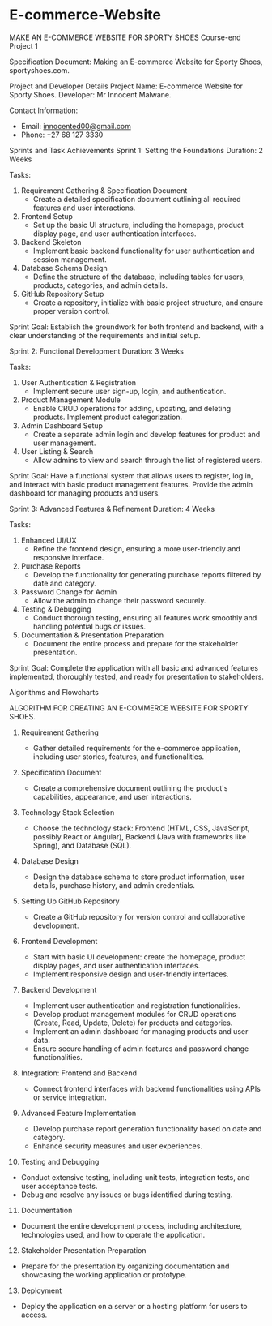 # E-commerce-Website





MAKE AN E-COMMERCE WEBSITE FOR SPORTY SHOES
Course-end Project 1

Specification Document: Making an E-commerce Website for Sporty Shoes, sportyshoes.com. 

Project and Developer Details
Project Name: E-commerce Website for Sporty Shoes.
Developer: Mr Innocent Malwane.

Contact Information:
- Email: innocented00@gmail.com
- Phone: +27 68 127 3330

Sprints and Task Achievements
 Sprint 1: Setting the Foundations
Duration: 2 Weeks

Tasks:
1. Requirement Gathering & Specification Document
   - Create a detailed specification document outlining all required features and user interactions.
2. Frontend Setup
   - Set up the basic UI structure, including the homepage, product display page, and user authentication interfaces.
3. Backend Skeleton
   - Implement basic backend functionality for user authentication and session management.
4. Database Schema Design
   - Define the structure of the database, including tables for users, products, categories, and admin details.
5. GitHub Repository Setup
   - Create a repository, initialize with basic project structure, and ensure proper version control.

Sprint Goal:
Establish the groundwork for both frontend and backend, with a clear understanding of the requirements and initial setup.

Sprint 2: Functional Development
Duration: 3 Weeks

Tasks:
1. User Authentication & Registration
   - Implement secure user sign-up, login, and authentication.
2. Product Management Module
   - Enable CRUD operations for adding, updating, and deleting products. Implement product categorization.
3. Admin Dashboard Setup
   - Create a separate admin login and develop features for product and user management.
4. User Listing & Search
   - Allow admins to view and search through the list of registered users.

Sprint Goal:
Have a functional system that allows users to register, log in, and interact with basic product management features. Provide the admin dashboard for managing products and users.

Sprint 3: Advanced Features & Refinement
Duration: 4 Weeks

Tasks:
1. Enhanced UI/UX
   - Refine the frontend design, ensuring a more user-friendly and responsive interface.
2. Purchase Reports
   - Develop the functionality for generating purchase reports filtered by date and category.
3. Password Change for Admin
   - Allow the admin to change their password securely.
4. Testing & Debugging
   - Conduct thorough testing, ensuring all features work smoothly and handling potential bugs or issues.
5. Documentation & Presentation Preparation
   - Document the entire process and prepare for the stakeholder presentation.

Sprint Goal:
Complete the application with all basic and advanced features implemented, thoroughly tested, and ready for presentation to stakeholders.

Algorithms and Flowcharts

ALGORITHM FOR CREATING AN E-COMMERCE WEBSITE FOR SPORTY SHOES.

1. Requirement Gathering
   - Gather detailed requirements for the e-commerce application, including user stories, features, and functionalities.

2. Specification Document
   - Create a comprehensive document outlining the product's capabilities, appearance, and user interactions.

3. Technology Stack Selection
   - Choose the technology stack: Frontend (HTML, CSS, JavaScript, possibly React or Angular), Backend (Java with frameworks like Spring), and Database (SQL).

4. Database Design
   - Design the database schema to store product information, user details, purchase history, and admin credentials.

5. Setting Up GitHub Repository
   - Create a GitHub repository for version control and collaborative development.

6. Frontend Development
   - Start with basic UI development: create the homepage, product display pages, and user authentication interfaces.
   - Implement responsive design and user-friendly interfaces.

7. Backend Development
   - Implement user authentication and registration functionalities.
   - Develop product management modules for CRUD operations (Create, Read, Update, Delete) for products and categories.
   - Implement an admin dashboard for managing products and user data.
   - Ensure secure handling of admin features and password change functionalities.

8. Integration: Frontend and Backend
   - Connect frontend interfaces with backend functionalities using APIs or service integration.

9. Advanced Feature Implementation
   - Develop purchase report generation functionality based on date and category.
   - Enhance security measures and user experiences.

10. Testing and Debugging
   - Conduct extensive testing, including unit tests, integration tests, and user acceptance tests.
   - Debug and resolve any issues or bugs identified during testing.

11. Documentation
   - Document the entire development process, including architecture, technologies used, and how to operate the application.

12. Stakeholder Presentation Preparation
   - Prepare for the presentation by organizing documentation and showcasing the working application or prototype.

13. Deployment
   - Deploy the application on a server or a hosting platform for users to access.
